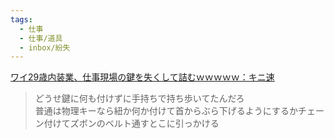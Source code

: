 ```yaml
---
tags:
  - 仕事
  - 仕事/道具
  - inbox/紛失
---
```

[ワイ29歳内装業、仕事現場の鍵を失くして詰むｗｗｗｗｗ：キニ速](http://blog.livedoor.jp/kinisoku/archives/5594666.html)

>どうせ鍵に何も付けずに手持ちで持ち歩いてたんだろ  
普通は物理キーなら紐か何か付けて首からぶら下げるようにするかチェーン付けてズボンのベルト通すとこに引っかける

